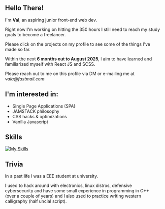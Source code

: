 ## Hello There!

<!--
**voffee/voffee** is a ✨ _special_ ✨ repository because its `README.md` (this file) appears on your GitHub profile.

Here are some ideas to get you started:

- 🔭 I’m currently working on ...
- 🌱 I’m currently learning ...
- 👯 I’m looking to collaborate on ...
- 🤔 I’m looking for help with ...
- 💬 Ask me about ...
- 📫 How to reach me: ...
- 😄 Pronouns: ...
- ⚡ Fun fact: ...
-->


I'm **Val**, an aspiring junior front-end web dev.

Right now I'm working on hitting the 350 hours I still need to reach my study goals to become a freelancer.

Please click on the projects on my profile to see some of the things I've made so far.

Within the next **6 months out to August 2025**, I aim to have learned and familiarized myself with React JS and SCSS.

Please reach out to me on this profile via DM or e-mailing me at _vala@fastmail.com_

## I'm interested in:

- Single Page Applications (SPA)
- JAMSTACK philosophy
- CSS hacks & optimizations
- Vanilla Javascript

## Skills
[![My Skills](https://skillicons.dev/icons?i=html,css,js,apple)](https://skillicons.dev)

## Trivia
In a past life I was a EEE student at university.

I used to hack around with electronics, linux distros, defensive cybersecurity and have some small experience in programming in C++ (over a couple of years) and I also used to practice writing western calligraphy (half uncial script).
